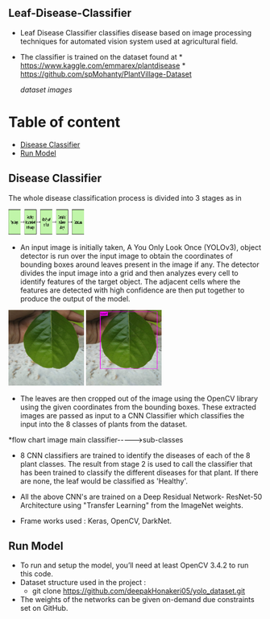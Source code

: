## Leaf-Disease-Classifier

* Leaf Disease Classifier classifies disease based on image processing techniques for automated vision system used at agricultural field. 
* The classifier is trained on the dataset found at
      * https://www.kaggle.com/emmarex/plantdisease
      * https://github.com/spMohanty/PlantVillage-Dataset
      
  *dataset images*

# Table of content
- [Disease Classifier](#classifierInfo)
- [Run Model](#runmodel)

## Disease Classifier

The whole disease classification process is divided into 3 stages as in 

<img src="./images/block_diagram.png" width="150" height="50">

- An input image is initially taken, A You Only Look Once (YOLOv3), object detector is run over the input image to obtain the coordinates of bounding boxes around leaves present in the image if any. The detector divides the input image into a grid and then analyzes every cell to identify features of the target object. The adjacent cells where the features are detected with high confidence are then put together to produce the output of the model.

<img src="./images/leaf_before_yolo.jpeg" width="150" height="150"> <img src="./images/leaf_after_yolo.jpeg" width="150" height="150">


- The leaves are then cropped out of the image using the OpenCV library using the given coordinates from the bounding boxes. These extracted images are passed as input to a CNN Classifier which classifies the input into the 8 classes of plants from the dataset. 

*flow chart image main classifier----->sub-classes
    
- 8 CNN classifiers are trained to identify the diseases of each of the 8 plant classes.  The result from stage 2 is used to call the classifier that has been trained to classify the different diseases for that plant. If there are none, the leaf would be classified as 'Healthy'.

- All the above CNN's are trained on a Deep Residual Network- ResNet-50 Architecture using "Transfer Learning" from the ImageNet weights.

- Frame works used : Keras, OpenCV, DarkNet.

## Run Model

- To run and setup the model, you’ll need at least OpenCV 3.4.2 to run this code.
- Dataset structure used in the project :
     * git clone https://github.com/deepakHonakeri05/yolo_dataset.git
- The weights of the networks can be given on-demand due constraints set on GitHub. 
